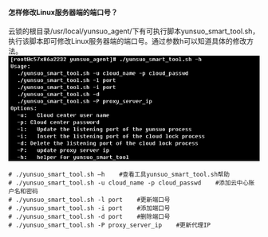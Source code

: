 #### 怎样修改Linux服务器端的端口号？

云锁的根目录/usr/local/yunsuo_agent/下有可执行脚本yunsuo_smart_tool.sh，执行该脚本即可修改Linux服务器端的端口号。通过参数h可以知道具体的修改方法。
![](/assets/修改端口号.png)
<pre><code># ./yunsuo_smart_tool.sh –h    #查看工具yunsuo_smart_tool.sh帮助
# ./yunsuo_smart_tool.sh -u cloud_name -p cloud_passwd    #添加云中心账户名和密码
# ./yunsuo_smart_tool.sh -l port    #更新端口号
# ./yunsuo_smart_tool.sh -i port    #添加端口号
# ./yunsuo_smart_tool.sh -d port    #删除端口号
# ./yunsuo_smart_tool.sh -P proxy_server_ip    #更新代理IP</code></pre>